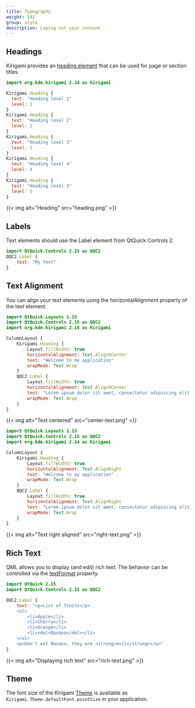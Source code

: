 ```yaml
---
title: Typography
weight: 102
group: style
description: Laying out your content
---
```


## Headings

Kirigami provides an [heading element](docs:kirigami2;Heading) that can
be used for page or section titles.

```qml
import org.kde.kirigami 2.14 as Kirigami

Kirigami.Heading {
  text: "Heading level 1"
  level: 1
}
Kirigami.Heading {
  text: "Heading level 2"
  level: 2
}
Kirigami.Heading {
  text: "Heading level 3"
  level: 3
}
Kirigami.Heading {
  text: "Heading level 4"
  level: 4
}
Kirigami.Heading {
  text: "Heading level 5"
  level: 5
}
```

{{< img alt="Heading" src="heading.png" >}}

## Labels

Text elements should use the Label element from QtQuick Controls 2.

```qml
import QtQuick.Controls 2.15 as QQC2
QQC2.Label {
    text: "My text"
}
```

## Text Alignment

You can align your text elements using the horizontalAlignment property
of the text element.

```qml
import QtQuick.Layouts 1.15 
import QtQuick.Controls 2.15 as QQC2
import org.kde.kirigami 2.14 as Kirigami

ColumnLayout {
    Kirigami.Heading {
        Layout.fillWidth: true
        horizontalAlignment: Text.AlignHCenter 
        text: "Welcome to my application"
        wrapMode: Text.Wrap
    }
    QQC2.Label {
        Layout.fillWidth: true
        horizontalAlignment: Text.AlignHCenter
        text: "Lorem ipsum dolor sit amet, consectetur adipiscing elit. Integer posuere erat a ante."
        wrapMode: Text.Wrap
    }
}
```

{{< img alt="Text centered" src="center-text.png" >}}

```qml
import QtQuick.Layouts 1.15 
import QtQuick.Controls 2.15 as QQC2
import org.kde.kirigami 2.14 as Kirigami

ColumnLayout {
    Kirigami.Heading {
        Layout.fillWidth: true
        horizontalAlignment: Text.AlignRight
        text: "Welcome to my application"
        wrapMode: Text.Wrap
    }
    QQC2.Label {
        Layout.fillWidth: true
        horizontalAlignment: Text.AlignRight
        text: "Lorem ipsum dolor sit amet, consectetur adipiscing elit. Integer posuere erat a ante."
        wrapMode: Text.Wrap
    }
}
```

{{< img alt="Text right aligned" src="right-text.png" >}}

## Rich Text

QML allows you to display (and edit) rich text. The behavior can be
controlled via the [textFormat](https://doc.qt.io/qt-5/qml-qtquick-text.html#textFormat-prop) property.

```qml
import QtQuick 2.15
import QtQuick.Controls 2.15 as QQC2

QQC2.Label {
    text: "<p>List of fruits</p>
    <ul>
        <li>Apple</li>
        <li>Cherry</li>
        <li>Orange</li>
        <li><del>Banana</del></li>
    </ul>
    <p>Don't eat Banana, they are <strong>evil</strong></p>"
}
```

{{< img alt="Displaying rich text" src="rich-text.png" >}}

## Theme

The font size of the Kirigami [Theme](docs:kirigami2;Theme) is available
as `Kirigami.Theme.defaultFont.pointSize` in your application.
